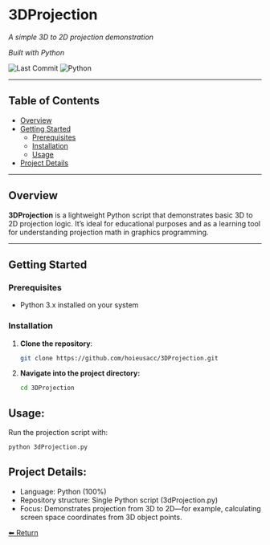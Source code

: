 # 3DProjection

_A simple 3D to 2D projection demonstration_

_Built with Python_

![Last Commit](https://img.shields.io/github/last-commit/hoieusacc/3DProjection?style=flat-square)
![Python](https://img.shields.io/badge/Python-3776AB?style=flat-square&logo=python&logoColor=white)

---

## Table of Contents
- [Overview](#overview)
- [Getting Started](#getting-started)
  - [Prerequisites](#prerequisites)
  - [Installation](#installation)
  - [Usage](#usage)
- [Project Details](#project-details)

---

## Overview

**3DProjection** is a lightweight Python script that demonstrates basic 3D to 2D projection logic. It’s ideal for educational purposes and as a learning tool for understanding projection math in graphics programming.

---

## Getting Started

### Prerequisites

- Python 3.x installed on your system

### Installation

1. **Clone the repository**:  
   ```bash
   git clone https://github.com/hoieusacc/3DProjection.git
2. **Navigate into the project directory:**
   ```bash
   cd 3DProjection
## Usage:
Run the projection script with:
  ```bash
  python 3dProjection.py
```
## Project Details:
  - Language: Python (100%) 
  - Repository structure: Single Python script (3dProjection.py) 
  - Focus: Demonstrates projection from 3D to 2D—for example, calculating screen space coordinates from 3D object points.

[⬅ Return](#3DProjection)

